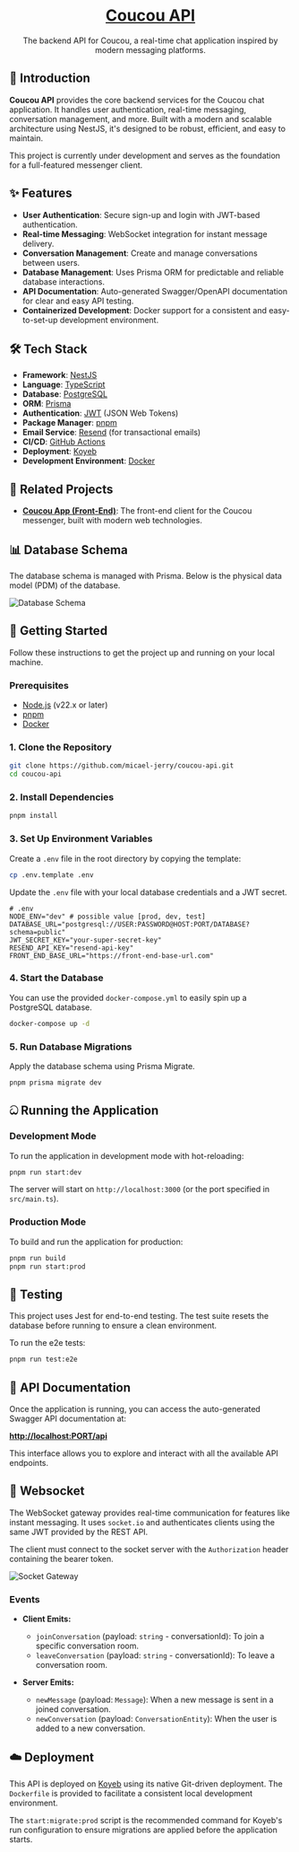 <div align="center">
  <a href="https://github.com/micael-jerry/coucou-api">
    <h1>Coucou API</h1>
  </a>
  <p>
    The backend API for Coucou, a real-time chat application inspired by modern messaging platforms.
  </p>
</div>

## 🚀 Introduction

**Coucou API** provides the core backend services for the Coucou chat application. It handles user authentication, real-time messaging, conversation management, and more. Built with a modern and scalable architecture using NestJS, it's designed to be robust, efficient, and easy to maintain.

This project is currently under development and serves as the foundation for a full-featured messenger client.

## ✨ Features

- **User Authentication**: Secure sign-up and login with JWT-based authentication.
- **Real-time Messaging**: WebSocket integration for instant message delivery.
- **Conversation Management**: Create and manage conversations between users.
- **Database Management**: Uses Prisma ORM for predictable and reliable database interactions.
- **API Documentation**: Auto-generated Swagger/OpenAPI documentation for clear and easy API testing.
- **Containerized Development**: Docker support for a consistent and easy-to-set-up development environment.

## 🛠️ Tech Stack

- **Framework**: [NestJS](https://nestjs.com/)
- **Language**: [TypeScript](https://www.typescriptlang.org/)
- **Database**: [PostgreSQL](https://www.postgresql.org/)
- **ORM**: [Prisma](https://www.prisma.io/)
- **Authentication**: [JWT](https://jwt.io/) (JSON Web Tokens)
- **Package Manager**: [pnpm](https://pnpm.io/)
- **Email Service**: [Resend](https://resend.com/) (for transactional emails)
- **CI/CD**: [GitHub Actions](https://github.com/features/actions)
- **Deployment**: [Koyeb](https://www.koyeb.com/)
- **Development Environment**: [Docker](https://www.docker.com/)

## 🔗 Related Projects

- **[Coucou App (Front-End)](https://github.com/micael-jerry/coucou-app)**: The front-end client for the Coucou messenger, built with modern web technologies.

## 📊 Database Schema

The database schema is managed with Prisma. Below is the physical data model (PDM) of the database.

![Database Schema](docs/mpd.png)

## 🏁 Getting Started

Follow these instructions to get the project up and running on your local machine.

### Prerequisites

- [Node.js](https://nodejs.org/en/) (v22.x or later)
- [pnpm](https://pnpm.io/installation)
- [Docker](https://www.docker.com/get-started)

### 1. Clone the Repository

```bash
git clone https://github.com/micael-jerry/coucou-api.git
cd coucou-api
```

### 2. Install Dependencies

```bash
pnpm install
```

### 3. Set Up Environment Variables

Create a `.env` file in the root directory by copying the template:

```bash
cp .env.template .env
```

Update the `.env` file with your local database credentials and a JWT secret.

```env
# .env
NODE_ENV="dev" # possible value [prod, dev, test]
DATABASE_URL="postgresql://USER:PASSWORD@HOST:PORT/DATABASE?schema=public"
JWT_SECRET_KEY="your-super-secret-key"
RESEND_API_KEY="resend-api-key"
FRONT_END_BASE_URL="https://front-end-base-url.com"
```

### 4. Start the Database

You can use the provided `docker-compose.yml` to easily spin up a PostgreSQL database.

```bash
docker-compose up -d
```

### 5. Run Database Migrations

Apply the database schema using Prisma Migrate.

```bash
pnpm prisma migrate dev
```

## ධ Running the Application

### Development Mode

To run the application in development mode with hot-reloading:

```bash
pnpm run start:dev
```

The server will start on `http://localhost:3000` (or the port specified in `src/main.ts`).

### Production Mode

To build and run the application for production:

```bash
pnpm run build
pnpm run start:prod
```

## 🧪 Testing

This project uses Jest for end-to-end testing. The test suite resets the database before running to ensure a clean environment.

To run the e2e tests:

```bash
pnpm run test:e2e
```

## 📖 API Documentation

Once the application is running, you can access the auto-generated Swagger API documentation at:

[**http://localhost:PORT/api**](http://localhost:PORT/api)

This interface allows you to explore and interact with all the available API endpoints.

## 🔌 Websocket

The WebSocket gateway provides real-time communication for features like instant messaging. It uses `socket.io` and authenticates clients using the same JWT provided by the REST API.

The client must connect to the socket server with the `Authorization` header containing the bearer token.

![Socket Gateway](docs/socket-gateway.png)

### Events

- **Client Emits:**
  - `joinConversation` (payload: `string` - conversationId): To join a specific conversation room.
  - `leaveConversation` (payload: `string` - conversationId): To leave a conversation room.

- **Server Emits:**
  - `newMessage` (payload: `Message`): When a new message is sent in a joined conversation.
  - `newConversation` (payload: `ConversationEntity`): When the user is added to a new conversation.

## ☁️ Deployment

This API is deployed on [Koyeb](https://www.koyeb.com/) using its native Git-driven deployment. The `Dockerfile` is provided to facilitate a consistent local development environment.

The `start:migrate:prod` script is the recommended command for Koyeb's run configuration to ensure migrations are applied before the application starts.
